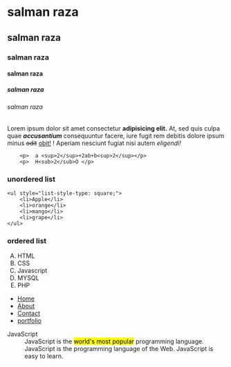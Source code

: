 <!DOCTYPE html>
<html lang="en">
<head>
    <meta charset="UTF-8">
    <meta name="viewport" content="width=device-width, initial-scale=1.0">
    <title>Document</title>
</head>
<body>
    <h1>salman raza</h1>
    <h2>salman raza</h2>
    <h3>salman raza</h3>
    <h4>salman raza</h4>
    <h5>salman raza</h5>
    <h6>salman raza</h6>
    <p>Lorem ipsum dolor sit amet consectetur <strong>adipisicing elit.</strong>
         At, sed quis culpa quae <strong><i>accusantium</i> </strong>  consequuntur facere, iure fugit rem debitis
          dolore ipsum minus <del>odit</del> <ins>obit!</ins>  ! Aperiam nesciunt fugiat nisi autem <i>eligendi!</i> </p>
            

        <p>  a <sup>2</sup>+2ab+b<sup>2</sup></p> 
        <p>  H<sub>2</sub>O </p>

   <h3>unordered list</h3> 
    
    <ul style="list-style-type: square;">
        <li>Apple</li>
        <li>orange</li>
        <li>mango</li>
        <li>grape</li>
    </ul>    
   <h3>ordered list</h3> 

   <ol style="list-style-type:upper-alpha">
       <li>HTML</li>
       <li>CSS</li>
       <li>Javascript</li>
       <li>MYSQL</li>
       <li>PHP</li>
   </ol> 
       
   <ul> 
    <li> <a href="index.html">Home</a></li>
    <li> <a href="about.hthl">About</a></li>
    <li> <a href="contact.html">Contact</a> </li>
    <li> <a href="portfolio.html">portfolio</a></li>
   </ul>

   <dl>
       <dt>JavaScript</dt>
       <dd>JavaScript is the <mark>world's most popular</mark> programming language. JavaScript is the programming language of the Web. JavaScript is easy to learn.</dd>
   </dl>



</body>
</html>
